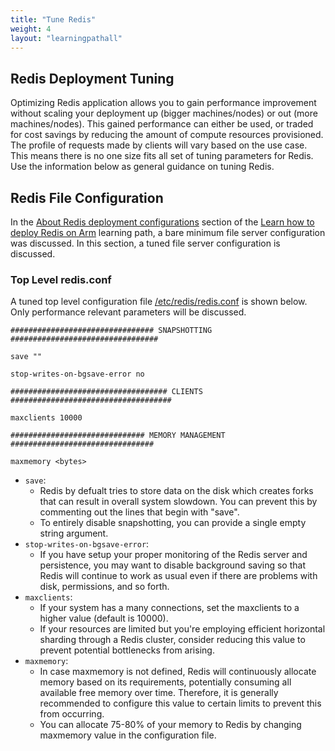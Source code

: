 ```yaml
---
title: "Tune Redis"
weight: 4
layout: "learningpathall"
---
```




##  Redis Deployment Tuning

Optimizing Redis application allows you to gain performance improvement without scaling your deployment up (bigger machines/nodes) or out (more machines/nodes). This gained performance can either be used, or traded for cost savings by reducing the amount of compute resources provisioned. The profile of requests made by clients will vary based on the use case. This means there is no one size fits all set of tuning parameters for Redis. Use the information below as general guidance on tuning Redis.

##  Redis File Configuration

In the [About Redis deployment configurations](https://learn.arm.com/learning-paths/servers-and-cloud-computing/redis/configurations/) section of the [Learn how to deploy Redis on Arm](https://learn.arm.com/learning-paths/servers-and-cloud-computing/redis/) learning path, a bare minimum file server configuration was discussed. In this section, a tuned file server configuration is discussed.

### Top Level redis.conf

A tuned top level configuration file [/etc/redis/redis.conf](https://raw.githubusercontent.com/redis/redis/7.0/redis.conf) is shown below. Only performance relevant parameters will be discussed.

```
################################ SNAPSHOTTING  #################################

save ""

stop-writes-on-bgsave-error no

################################### CLIENTS ####################################

maxclients 10000 

############################## MEMORY MANAGEMENT ################################

maxmemory <bytes>
```

* `save`:
  * Redis by defualt tries to store data on the disk which creates forks that can result in overall system slowdown. You can prevent this by commenting out the lines that begin with "save".
  * To entirely disable snapshotting, you can provide a single empty string argument.
* `stop-writes-on-bgsave-error`:
  *  If you have setup your proper monitoring of the Redis server and persistence, you may want to disable background saving so that Redis will continue to work as usual even if there are problems with disk, permissions, and so forth.
* `maxclients`:
  * If your system has a many connections, set the maxclients to a higher value (default is 10000). 
  * If your resources are limited but you're employing efficient horizontal sharding through a Redis cluster, consider reducing this value to prevent potential bottlenecks from arising.
* `maxmemory`:
  * In case maxmemory is not defined, Redis will continuously allocate memory based on its requirements, potentially consuming all available free memory over time. Therefore, it is generally recommended to configure this value to certain limits to prevent this from occurring. 
  * You can allocate 75-80% of your memory to Redis by changing maxmemory value in the configuration file. 

